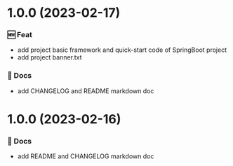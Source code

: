 # 1.0.0 (2023-02-17)

### 🆕 Feat

- add project basic framework and quick-start code of SpringBoot project
- add project banner.txt 

### 📝 Docs

- add CHANGELOG and README markdown doc

# 1.0.0 (2023-02-16)

### 📝 Docs

- add README and CHANGELOG markdown doc
